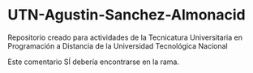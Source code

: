 # UTN-Agustin-Sanchez-Almonacid
Repositorio creado para actividades de la Tecnicatura Universitaria en Programación a Distancia de la Universidad Tecnológica Nacional

Este comentario SÍ debería encontrarse en la rama.